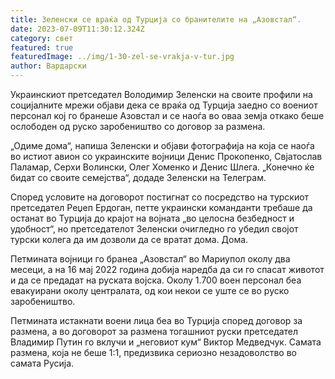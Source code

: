 ```yaml
---
title: Зеленски се враќа од Турција со бранителите на „Азовстал“.
date: 2023-07-09T11:30:12.324Z
category: свет
featured: true
featuredImage: ../img/1-30-zel-se-vrakja-v-tur.jpg
author: Вардарски
---
```

Украинскиот претседател Володимир Зеленски на своите профили на социјалните мрежи објави дека се враќа од Турција заедно со воениот персонал кој го бранеше Азовстал и се наоѓа во оваа земја откако беше ослободен од руско заробеништво со договор за размена.

„Одиме дома“, напиша Зеленски и објави фотографија на која се наоѓа во истиот авион со украинските војници Денис Прокопенко, Свјатослав Паламар, Серхи Волински, Олег Хоменко и Денис Шлега. „Конечно ќе бидат со своите семејства“, додаде Зеленски на Телеграм.

Според условите на договорот постигнат со посредство на турскиот претседател Реџеп Ердоган, петте украински команданти требаше да останат во Турција до крајот на војната „во целосна безбедност и удобност“, но претседателот Зеленски очигледно го убедил својот турски колега да им дозволи да се вратат дома. Дома.

Петмината војници го бранеа „Азовстал“ во Мариупол околу два месеци, а на 16 мај 2022 година добија наредба да си го спасат животот и да се предадат на руската војска. Околу 1.700 воен персонал беа евакуирани околу централата, од кои некои се уште се во руско заробеништво.

Петмината истакнати воени лица беа во Турција според договор за размена, а во договорот за размена тогашниот руски претседател Владимир Путин го вклучи и „неговиот кум“ Виктор Медведчук. Самата размена, која не беше 1:1, предизвика сериозно незадоволство во самата Русија.